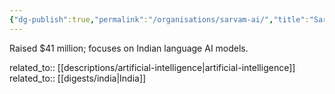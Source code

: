 ```yaml
---
{"dg-publish":true,"permalink":"/organisations/sarvam-ai/","title":"Sarvam AI"}
---
```



Raised $41 million; focuses on Indian language AI models.

related_to:: [[descriptions/artificial-intelligence\|artificial-intelligence]]
related_to:: [[digests/india\|India]]
